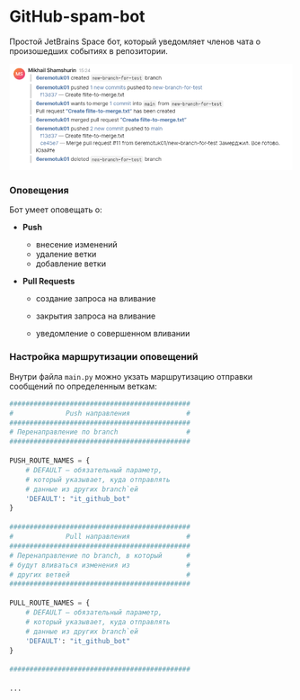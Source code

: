 # GitHub-spam-bot

Простой JetBrains Space бот, который уведомляет членов чата о произошедших событиях в репозитории.

<p align="center">
	<img src="screenshot.png" alt="Скриншот сообщений">    
</p>

### Оповещения

Бот умеет оповещать о:

- **Push**

	- внесение изменений
	- удаление ветки
	- добавление ветки

- **Pull Requests**

	- создание запроса на вливание

	- закрытия запроса на вливание

	- уведомление о совершенном вливании

### Настройка маршрутизации оповещений

Внутри файла `main.py` можно укзать маршрутизацию отправки сообщений по определенным веткам:

```python
#############################################
#             Push направления              #
#############################################
# Перенаправление по branch                 #
#############################################

PUSH_ROUTE_NAMES = {
    # DEFAULT — обязательный параметр,
    # который указывает, куда отправлять
    # данные из других branch`ей
    'DEFAULT': "it_github_bot"
}

#############################################
#             Pull направления              #
#############################################
# Перенаправление по branch, в который      #
# будут вливаться изменения из              #
# других ветвей                             #
#############################################

PULL_ROUTE_NAMES = {
    # DEFAULT — обязательный параметр,
    # который указывает, куда отправлять
    # данные из других branch`ей
    'DEFAULT': "it_github_bot"
}

#############################################

...
```

